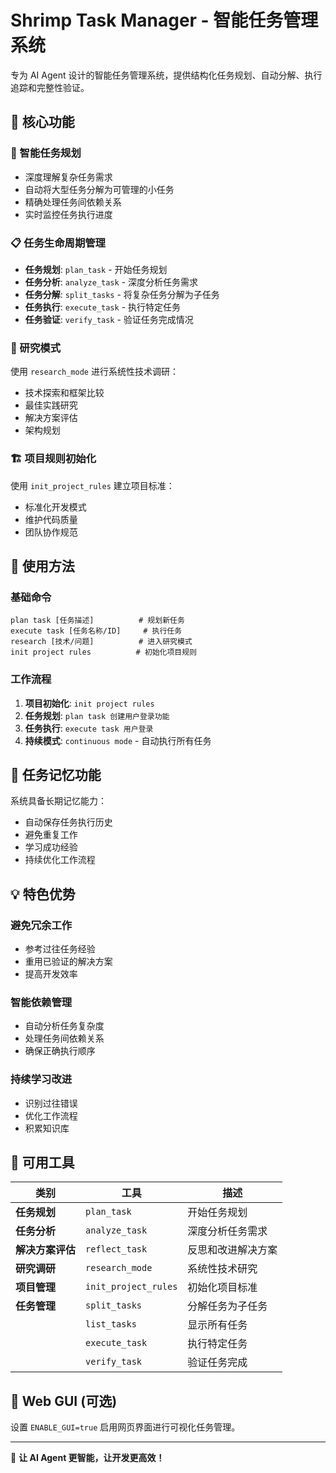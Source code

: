 # Shrimp Task Manager - 智能任务管理系统

专为 AI Agent 设计的智能任务管理系统，提供结构化任务规划、自动分解、执行追踪和完整性验证。

## 🎯 核心功能

### 🧠 智能任务规划

- 深度理解复杂任务需求
- 自动将大型任务分解为可管理的小任务
- 精确处理任务间依赖关系
- 实时监控任务执行进度

### 📋 任务生命周期管理

- **任务规划**: `plan_task` - 开始任务规划
- **任务分析**: `analyze_task` - 深度分析任务需求
- **任务分解**: `split_tasks` - 将复杂任务分解为子任务
- **任务执行**: `execute_task` - 执行特定任务
- **任务验证**: `verify_task` - 验证任务完成情况

### 🔬 研究模式

使用 `research_mode` 进行系统性技术调研：

- 技术探索和框架比较
- 最佳实践研究
- 解决方案评估
- 架构规划

### 🏗️ 项目规则初始化

使用 `init_project_rules` 建立项目标准：

- 标准化开发模式
- 维护代码质量
- 团队协作规范

## 🚀 使用方法

### 基础命令

```
plan task [任务描述]          # 规划新任务
execute task [任务名称/ID]     # 执行任务
research [技术/问题]          # 进入研究模式
init project rules          # 初始化项目规则
```

### 工作流程

1. **项目初始化**: `init project rules`
2. **任务规划**: `plan task 创建用户登录功能`
3. **任务执行**: `execute task 用户登录`
4. **持续模式**: `continuous mode` - 自动执行所有任务

## 🧠 任务记忆功能

系统具备长期记忆能力：

- 自动保存任务执行历史
- 避免重复工作
- 学习成功经验
- 持续优化工作流程

## 💡 特色优势

### 避免冗余工作

- 参考过往任务经验
- 重用已验证的解决方案
- 提高开发效率

### 智能依赖管理

- 自动分析任务复杂度
- 处理任务间依赖关系
- 确保正确执行顺序

### 持续学习改进

- 识别过往错误
- 优化工作流程
- 积累知识库

## 🔧 可用工具

| 类别             | 工具                 | 描述               |
| ---------------- | -------------------- | ------------------ |
| **任务规划**     | `plan_task`          | 开始任务规划       |
| **任务分析**     | `analyze_task`       | 深度分析任务需求   |
| **解决方案评估** | `reflect_task`       | 反思和改进解决方案 |
| **研究调研**     | `research_mode`      | 系统性技术研究     |
| **项目管理**     | `init_project_rules` | 初始化项目标准     |
| **任务管理**     | `split_tasks`        | 分解任务为子任务   |
|                  | `list_tasks`         | 显示所有任务       |
|                  | `execute_task`       | 执行特定任务       |
|                  | `verify_task`        | 验证任务完成       |

## 📱 Web GUI (可选)

设置 `ENABLE_GUI=true` 启用网页界面进行可视化任务管理。

---

🦐 **让 AI Agent 更智能，让开发更高效！**
